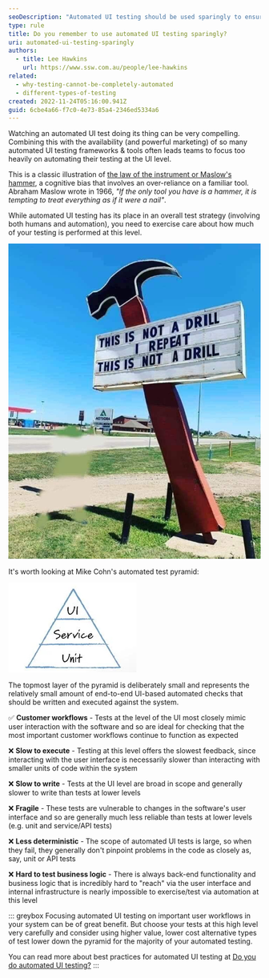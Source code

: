 ```yaml
---
seoDescription: "Automated UI testing should be used sparingly to ensure a balanced approach that maximizes efficiency and minimizes unnecessary complexity."
type: rule
title: Do you remember to use automated UI testing sparingly?
uri: automated-ui-testing-sparingly
authors:
  - title: Lee Hawkins
    url: https://www.ssw.com.au/people/lee-hawkins
related:
  - why-testing-cannot-be-completely-automated
  - different-types-of-testing
created: 2022-11-24T05:16:00.941Z
guid: 6cbe4a66-f7c0-4e73-85a4-2346ed5334a6
---
```


Watching an automated UI test doing its thing can be very compelling. Combining this with the availability (and powerful marketing) of so many automated UI testing frameworks & tools often leads teams to focus too heavily on automating their testing at the UI level.

This is a classic illustration of [the law of the instrument or Maslow's hammer](https://en.wikipedia.org/wiki/Law_of_the_instrument), a cognitive bias that involves an over-reliance on a familiar tool. Abraham Maslow wrote in 1966, *"If the only tool you have is a hammer, it is tempting to treat everything as if it were a nail"*.

While automated UI testing has its place in an overall test strategy (involving both humans and automation), you need to exercise care about how much of your testing is performed at this level.

<!--endintro-->

![Figure: Remember that sometimes you need a drill, not a hammer](hammer-not-drill.jpg)

It's worth looking at Mike Cohn's automated test pyramid:

![Figure: Mike Cohn's automated test pyramid (2009)](test-pyramid-cohn_1710232021929.jpg)

The topmost layer of the pyramid is deliberately small and represents the relatively small amount of end-to-end UI-based automated checks that should be written and executed against the system. 

✅ **Customer workflows** - Tests at the level of the UI most closely mimic user interaction with the software and so are ideal for checking that the most important customer workflows continue to function as expected 

❌ **Slow to execute** - Testing at this level offers the slowest feedback, since interacting with the user interface is necessarily slower than interacting with smaller units of code within the system

❌ **Slow to write** - Tests at the UI level are broad in scope and generally slower to write than tests at lower levels

❌ **Fragile** - These tests are vulnerable to changes in the software's user interface and so are generally much less reliable than tests at lower levels (e.g. unit and service/API tests)

❌ **Less deterministic** - The scope of automated UI tests is large, so when they fail, they generally don't pinpoint problems in the code as closely as, say, unit or API tests

❌ **Hard to test business logic** - There is always back-end functionality and business logic that is incredibly hard to "reach" via the user interface and internal infrastructure is nearly impossible to exercise/test via automation at this level 

::: greybox
Focusing automated UI testing on important user workflows in your system can be of great benefit. But choose your tests at this high level very carefully and consider using higher value, lower cost alternative types of test lower down the pyramid for the majority of your automated testing.

You can read more about best practices for automated UI testing at [Do you do automated UI testing?](/automated-ui-testing)
:::
